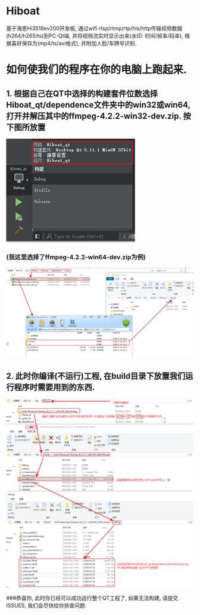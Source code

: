 # Hiboat
基于海思Hi3518ev200开发板, 通过wifi rtsp/rtmp/rtp/hls/http传输视频数据(h264/h265/ts)到PC-Qt端, 并将视频流实时显示出来(水印: 时间/帧率/码率), 根据喜好保存为(mp4/ts/avi格式), 并附加人脸/车牌号识别.




# 如何使我们的程序在你的电脑上跑起来.

## 1. 根据自己在QT中选择的构建套件位数选择Hiboat_qt/dependence文件夹中的win32或win64, 打开并解压其中的ffmpeg-4.2.2-win32-dev.zip. 按下图所放置

![image](Hiboat_qt/dependence/MarkDown/MinGW32bit.jpg)

### (我这里选择了ffmpeg-4.2.2-win64-dev.zip为例)

![image](Hiboat_qt/dependence/MarkDown/dev.jpg)

## 2. 此时你编译(不运行)工程, 在build目录下放置我们运行程序时需要用到的东西.

![image](Hiboat_qt/dependence/MarkDown/dll.jpg)

###恭喜你, 此时你已经可以成功运行整个QT工程了, 如果无法构建, 请提交ISSUES, 我们会尽快给你排查问题.